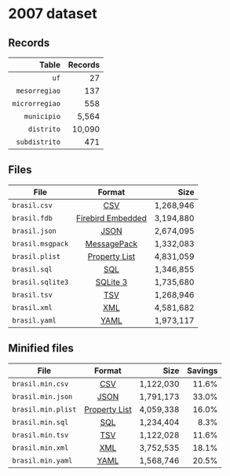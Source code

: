 # 2007 dataset

## Records

|          Table | Records |
| --------------:| -------:|
|           `uf` |      27 |
|  `mesorregiao` |     137 |
| `microrregiao` |     558 |
|    `municipio` |   5,564 |
|     `distrito` |  10,090 |
|  `subdistrito` |     471 |

## Files

| File             | Format                                                                                 |      Size |
| ---------------- |:--------------------------------------------------------------------------------------:| ---------:|
| `brasil.csv`     | [CSV](https://en.wikipedia.org/wiki/Comma-separated_values)                            | 1,268,946 |
| `brasil.fdb`     | [Firebird Embedded](https://en.wikipedia.org/wiki/Embedded_database#Firebird_Embedded) | 3,194,880 |
| `brasil.json`    | [JSON](https://en.wikipedia.org/wiki/JSON)                                             | 2,674,095 |
| `brasil.msgpack` | [MessagePack](https://en.wikipedia.org/wiki/MessagePack)                               | 1,332,083 |
| `brasil.plist`   | [Property List](https://en.wikipedia.org/wiki/Property_list)                           | 4,831,059 |
| `brasil.sql`     | [SQL](https://en.wikipedia.org/wiki/SQL)                                               | 1,346,855 |
| `brasil.sqlite3` | [SQLite 3](https://en.wikipedia.org/wiki/SQLite)                                       | 1,735,680 |
| `brasil.tsv`     | [TSV](https://en.wikipedia.org/wiki/Tab-separated_values)                              | 1,268,946 |
| `brasil.xml`     | [XML](https://en.wikipedia.org/wiki/XML)                                               | 4,581,682 |
| `brasil.yaml`    | [YAML](https://en.wikipedia.org/wiki/YAML)                                             | 1,973,117 |

## Minified files

| File               | Format                                                       |      Size | Savings |
| ------------------ |:------------------------------------------------------------:| ---------:| -------:|
| `brasil.min.csv`   | [CSV](https://en.wikipedia.org/wiki/Comma-separated_values)  | 1,122,030 |   11.6% |
| `brasil.min.json`  | [JSON](https://en.wikipedia.org/wiki/JSON)                   | 1,791,173 |   33.0% |
| `brasil.min.plist` | [Property List](https://en.wikipedia.org/wiki/Property_list) | 4,059,338 |   16.0% |
| `brasil.min.sql`   | [SQL](https://en.wikipedia.org/wiki/SQL)                     | 1,234,404 |    8.3% |
| `brasil.min.tsv`   | [TSV](https://en.wikipedia.org/wiki/Tab-separated_values)    | 1,122,028 |   11.6% |
| `brasil.min.xml`   | [XML](https://en.wikipedia.org/wiki/XML)                     | 3,752,535 |   18.1% |
| `brasil.min.yaml`  | [YAML](https://en.wikipedia.org/wiki/YAML)                   | 1,568,746 |   20.5% |